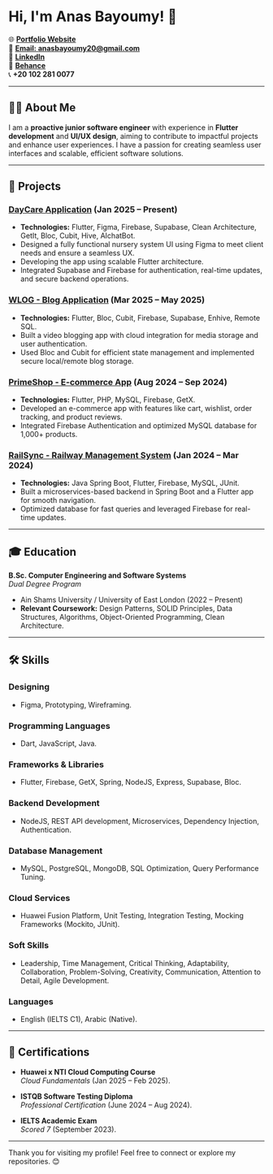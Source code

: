 # Hi, I'm Anas Bayoumy! 👋

🌐 **[Portfolio Website](https://anasbayoumy.github.io/)**  
📧 **[Email: anasbayoumy20@gmail.com](mailto:anasbayoumy20@gmail.com)**  
💼 **[LinkedIn](https://www.linkedin.com/in/anasbayoumy)**  
🎨 **[Behance](https://www.behance.net/anasbayoumy)**  
📞 **+20 102 281 0077**

---

## 👨‍💻 About Me

I am a **proactive junior software engineer** with experience in **Flutter development** and **UI/UX design**, aiming to contribute to impactful projects and enhance user experiences. I have a passion for creating seamless user interfaces and scalable, efficient software solutions.

---

## 🚀 Projects

### [DayCare Application](https://github.com/anasbayoumy/DayCare-App) (Jan 2025 – Present)
- **Technologies:** Flutter, Figma, Firebase, Supabase, Clean Architecture, GetIt, Bloc, Cubit, Hive, AIchatBot.
- Designed a fully functional nursery system UI using Figma to meet client needs and ensure a seamless UX.
- Developing the app using scalable Flutter architecture.
- Integrated Supabase and Firebase for authentication, real-time updates, and secure backend operations.

### [WLOG - Blog Application](https://github.com/anasbayoumy/wlog) (Mar 2025 – May 2025)
- **Technologies:** Flutter, Bloc, Cubit, Firebase, Supabase, Enhive, Remote SQL.
- Built a video blogging app with cloud integration for media storage and user authentication.
- Used Bloc and Cubit for efficient state management and implemented secure local/remote blog storage.

### [PrimeShop - E-commerce App](https://github.com/anasbayoumy/primeshop) (Aug 2024 – Sep 2024)
- **Technologies:** Flutter, PHP, MySQL, Firebase, GetX.
- Developed an e-commerce app with features like cart, wishlist, order tracking, and product reviews.
- Integrated Firebase Authentication and optimized MySQL database for 1,000+ products.

### [RailSync - Railway Management System](https://github.com/anasbayoumy/railsync) (Jan 2024 – Mar 2024)
- **Technologies:** Java Spring Boot, Flutter, Firebase, MySQL, JUnit.
- Built a microservices-based backend in Spring Boot and a Flutter app for smooth navigation.
- Optimized database for fast queries and leveraged Firebase for real-time updates.

---

## 🎓 Education

**B.Sc. Computer Engineering and Software Systems**  
*Dual Degree Program*  
- Ain Shams University / University of East London (2022 – Present)  
- **Relevant Coursework:** Design Patterns, SOLID Principles, Data Structures, Algorithms, Object-Oriented Programming, Clean Architecture.

---

## 🛠️ Skills

### **Designing**
- Figma, Prototyping, Wireframing.

### **Programming Languages**
- Dart, JavaScript, Java.

### **Frameworks & Libraries**
- Flutter, Firebase, GetX, Spring, NodeJS, Express, Supabase, Bloc.

### **Backend Development**
- NodeJS, REST API development, Microservices, Dependency Injection, Authentication.

### **Database Management**
- MySQL, PostgreSQL, MongoDB, SQL Optimization, Query Performance Tuning.

### **Cloud Services**
- Huawei Fusion Platform, Unit Testing, Integration Testing, Mocking Frameworks (Mockito, JUnit).

### **Soft Skills**
- Leadership, Time Management, Critical Thinking, Adaptability, Collaboration, Problem-Solving, Creativity, Communication, Attention to Detail, Agile Development.

### **Languages**
- English (IELTS C1), Arabic (Native).

---

## 📜 Certifications

- **Huawei x NTI Cloud Computing Course**  
  *Cloud Fundamentals* (Jan 2025 – Feb 2025).

- **ISTQB Software Testing Diploma**  
  *Professional Certification* (June 2024 – Aug 2024).

- **IELTS Academic Exam**  
  *Scored 7* (September 2023).

---

Thank you for visiting my profile! Feel free to connect or explore my repositories. 😊
